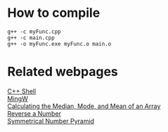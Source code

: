 # How to compile
```
g++ -c myFunc.cpp
g++ -c main.cpp
g++ -o myFunc.exe myFunc.o main.o
```
# Related webpages
[C++ Shell](cpp.sh)<br>
[MingW](http://mingw.org/)<br>
[Calculating the Median, Mode, and Mean of an Array](https://xoax.net/cpp/ref/cpp_examples/incl/mean_med_mod_array/)<br>
[Reverse a Number](https://www.programiz.com/cpp-programming/examples/reverse-number)<br>
[Symmetrical Number Pyramid](https://cboard.cprogramming.com/cplusplus-programming/141956-symmetrical-number-pyramid-help-please.html)<br>
